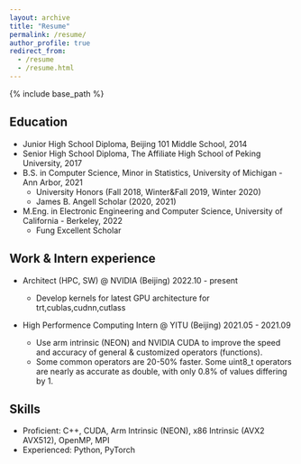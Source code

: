 ```yaml
---
layout: archive
title: "Resume"
permalink: /resume/
author_profile: true
redirect_from:
  - /resume
  - /resume.html
---
```


{% include base_path %}


Education
------
* Junior High School Diploma, Beijing 101 Middle School, 2014
* Senior High School Diploma, The Affiliate High School of Peking University, 2017
* B.S. in Computer Science, Minor in Statistics, University of Michigan - Ann Arbor, 2021
  * University Honors (Fall 2018, Winter&Fall 2019, Winter 2020)
  * James B. Angell Scholar (2020, 2021)
* M.Eng. in Electronic Engineering and Computer Science, University of California - Berkeley, 2022
  * Fung Excellent Scholar


Work & Intern experience
------
* Architect (HPC, SW) @ NVIDIA (Beijing) 2022.10 - present
  * Develop kernels for latest GPU architecture for trt,cublas,cudnn,cutlass


* High Performence Computing Intern @ YITU (Beijing) 2021.05 - 2021.09
  * Use arm intrinsic (NEON) and NVIDIA CUDA to improve the speed and accuracy of general & customized operators (functions).
  * Some common operators are 20-50% faster. Some uint8_t operators are nearly as accurate as double, with only 0.8% of values differing by 1.


Skills
------
* Proficient: C++, CUDA, Arm Intrinsic (NEON), x86 Intrinsic (AVX2 AVX512), OpenMP, MPI
* Experienced: Python, PyTorch





